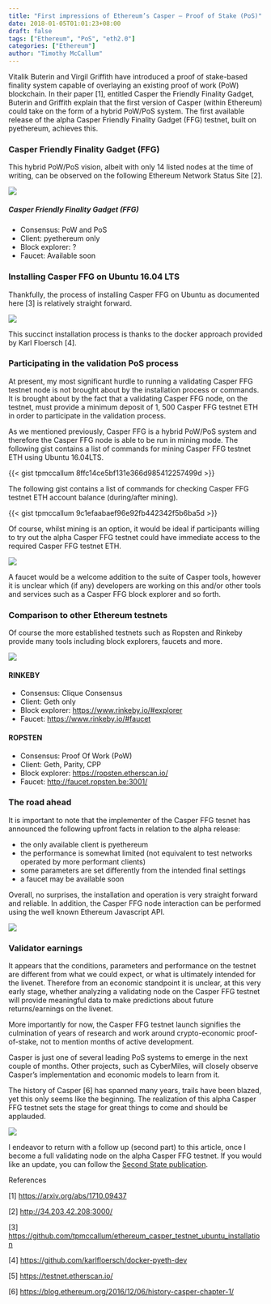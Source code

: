 ```yaml
---
title: "First impressions of Ethereum’s Casper — Proof of Stake (PoS)"
date: 2018-01-05T01:01:23+08:00
draft: false
tags: ["Ethereum", "PoS", "eth2.0"]
categories: ["Ethereum"]
author: "Timothy McCallum"
---
```


Vitalik Buterin and Virgil Griffith have introduced a proof of stake-based finality system capable of overlaying an existing proof of work (PoW) blockchain. In their paper [1], entitled Casper the Friendly Finality Gadget, Buterin and Griffith explain that the first version of Casper (within Ethereum) could take on the form of a hybrid PoW/PoS system. The first available release of the alpha Casper Friendly Finality Gadget (FFG) testnet, built on pyethereum, achieves this.

### Casper Friendly Finality Gadget (FFG)

This hybrid PoW/PoS vision, albeit with only 14 listed nodes at the time of writing, can be observed on the following Ethereum Network Status Site [2].

![](/images/20180105-pos-01.png)

##### Casper Friendly Finality Gadget (FFG)

* Consensus: PoW and PoS
* Client: pyethereum only
* Block explorer: ?
* Faucet: Available soon

### Installing Casper FFG on Ubuntu 16.04 LTS

Thankfully, the process of installing Casper FFG on Ubuntu as documented here [3] is relatively straight forward.

![](/images/20180105-pos-02.png)

This succinct installation process is thanks to the docker approach provided by Karl Floersch [4].

### Participating in the validation PoS process

At present, my most significant hurdle to running a validating Casper FFG testnet node is not brought about by the installation process or commands. It is brought about by the fact that a validating Casper FFG node, on the testnet, must provide a minimum deposit of 1, 500 Casper FFG testnet ETH in order to participate in the validation process.

As we mentioned previously, Casper FFG is a hybrid PoW/PoS system and therefore the Casper FFG node is able to be run in mining mode. The following gist contains a list of commands for mining Casper FFG testnet ETH using Ubuntu 16.04LTS.

{{< gist tpmccallum 8ffc14ce5bf131e366d985412257499d >}}

The following gist contains a list of commands for checking Casper FFG testnet ETH account balance (during/after mining).


{{< gist tpmccallum 9c1efaabaef96e92fb442342f5b6ba5d >}}

Of course, whilst mining is an option, it would be ideal if participants willing to try out the alpha Casper FFG testnet could have immediate access to the required Casper FFG testnet ETH.

![](/images/20180105-pos-03.png)

A faucet would be a welcome addition to the suite of Casper tools, however it is unclear which (if any) developers are working on this and/or other tools and services such as a Casper FFG block explorer and so forth.

### Comparison to other Ethereum testnets

Of course the more established testnets such as Ropsten and Rinkeby provide many tools including block explorers, faucets and more.

![](/images/20180105-pos-04.png)

#### RINKEBY

* Consensus: Clique Consensus
* Client: Geth only
* Block explorer: https://www.rinkeby.io/#explorer
* Faucet: https://www.rinkeby.io/#faucet

#### ROPSTEN

* Consensus: Proof Of Work (PoW)
* Client: Geth, Parity, CPP
* Block explorer: https://ropsten.etherscan.io/
* Faucet: http://faucet.ropsten.be:3001/

### The road ahead

It is important to note that the implementer of the Casper FFG tesnet has announced the following upfront facts in relation to the alpha release:

* the only available client is pyethereum
* the performance is somewhat limited (not equivalent to test networks operated by more performant clients)
* some parameters are set differently from the intended final settings
* a faucet may be available soon

Overall, no surprises, the installation and operation is very straight forward and reliable. In addition, the Casper FFG node interaction can be performed using the well known Ethereum Javascript API.

![](/images/20180105-pos-05.png)

### Validator earnings

It appears that the conditions, parameters and performance on the testnet are different from what we could expect, or what is ultimately intended for the livenet. Therefore from an economic standpoint it is unclear, at this very early stage, whether analyzing a validating node on the Casper FFG testnet will provide meaningful data to make predictions about future returns/earnings on the livenet.

More importantly for now, the Casper FFG testnet launch signifies the culmination of years of research and work around crypto-economic proof-of-stake, not to mention months of active development.

Casper is just one of several leading PoS systems to emerge in the next couple of months. Other projects, such as CyberMiles, will closely observe Casper’s implementation and economic models to learn from it.

The history of Casper [6] has spanned many years, trails have been blazed, yet this only seems like the beginning. The realization of this alpha Casper FFG testnet sets the stage for great things to come and should be applauded.

![](/images/20180105-pos-06.png)

I endeavor to return with a follow up (second part) to this article, once I become a full validating node on the alpha Casper FFG testnet. If you would like an update, you can follow the [Second State publication](wwww.secondsate.io).

References

[1] https://arxiv.org/abs/1710.09437

[2] http://34.203.42.208:3000/

[3] https://github.com/tpmccallum/ethereum_casper_testnet_ubuntu_installation

[4] https://github.com/karlfloersch/docker-pyeth-dev

[5] https://testnet.etherscan.io/

[6] https://blog.ethereum.org/2016/12/06/history-casper-chapter-1/
